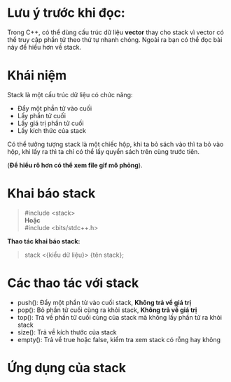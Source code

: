 # Lưu ý trước khi đọc:

Trong C++, có thể dùng cấu trúc dữ liệu **vector** thay cho stack vì vector có thể truy cập phần tử theo thứ tự nhanh chóng. Ngoài ra bạn có thể đọc bài này để hiểu hơn về stack.

# Khái niệm
Stack là một cấu trúc dữ liệu có chức năng:
- Đẩy một phần tử vào cuối
- Lấy phần tử cuối
- Lấy giá trị phần tử cuối
- Lấy kích thức của stack

Có thể tưởng tượng stack là một chiếc hộp, khi ta bỏ sách vào thì ta bỏ vào hộp, khi lấy ra thì ta chỉ có thể lấy quyển sách trên cùng trước tiên.

(**Để hiểu rõ hơn có thể xem file gif mô phỏng**).

# Khai báo stack

> #include \<stack>  
**Hoặc**  
> #include \<bits/stdc++.h>

**Thao tác khai báo stack:**  

> stack <{kiểu dữ liệu}> {tên stack};

# Các thao tác với stack

- push(): Đẩy một phần tử vào cuối stack, **Không trả về giá trị**
- pop(): Bỏ phần tử cuối cùng ra khỏi stack, **Không trả về giá trị**
- top(): Trả về phần tử cuối cùng của stack mà không lấy phần tử ra khỏi stack
- size(): Trả về kích thước của stack
- empty(): Trả về true hoặc false, kiểm tra xem stack có rỗng hay không

# Ứng dụng của stack
